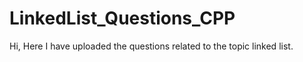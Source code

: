 # LinkedList_Questions_CPP
Hi, Here I have uploaded the questions related to the topic linked list.
